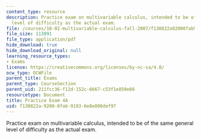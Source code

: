 ```yaml
---
content_type: resource
description: Practice exam on multivariable calculus, intended to be of the same general
  level of difficulty as the actual exam.
file: /courses/18-02-multivariable-calculus-fall-2007/f130822a92000fab91936e8e800def97_prac4a.pdf
file_size: 113091
file_type: application/pdf
hide_download: true
hide_download_original: null
learning_resource_types:
- Exams
license: https://creativecommons.org/licenses/by-nc-sa/4.0/
ocw_type: OCWFile
parent_title: Exams
parent_type: CourseSection
parent_uid: 211fcc36-f12d-152c-6667-c53f1e850e66
resourcetype: Document
title: Practice Exam 4A
uid: f130822a-9200-0fab-9193-6e8e800def97
---
```

Practice exam on multivariable calculus, intended to be of the same general level of difficulty as the actual exam.